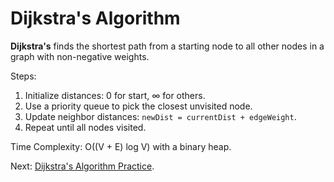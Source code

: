 # Dijkstra's Algorithm

**Dijkstra's** finds the shortest path from a starting node to all other nodes in a graph with non-negative weights.

Steps:

1. Initialize distances: 0 for start, ∞ for others.
2. Use a priority queue to pick the closest unvisited node.
3. Update neighbor distances: `newDist = currentDist + edgeWeight`.
4. Repeat until all nodes visited.

Time Complexity: O((V + E) log V) with a binary heap.

Next: [Dijkstra's Algorithm Practice](06-dijkstras-algorithm-practice).
